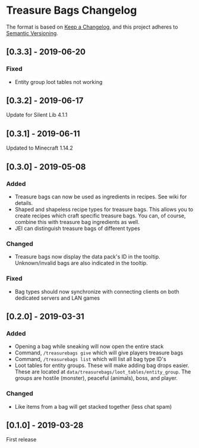 # Treasure Bags Changelog

The format is based on [Keep a Changelog](https://keepachangelog.com/en/1.0.0/),
and this project adheres to [Semantic Versioning](https://semver.org/spec/v2.0.0.html).

## [0.3.3] - 2019-06-20
### Fixed
- Entity group loot tables not working

## [0.3.2] - 2019-06-17
Update for Silent Lib 4.1.1

## [0.3.1] - 2019-06-11
Updated to Minecraft 1.14.2

## [0.3.0] - 2019-05-08
### Added
- Treasure bags can now be used as ingredients in recipes. See wiki for details.
- Shaped and shapeless recipe types for treasure bags. This allows you to create recipes which craft specific treasure bags. You can, of course, combine this with treasure bag ingredients as well.
- JEI can distinguish treasure bags of different types
### Changed
- Treasure bags now display the data pack's ID in the tooltip. Unknown/invalid bags are also indicated in the tooltip.
### Fixed
- Bag types should now synchronize with connecting clients on both dedicated servers and LAN games

## [0.2.0] - 2019-03-31
### Added
- Opening a bag while sneaking will now open the entire stack
- Command, `/treasurebags give` which will give players treasure bags
- Command, `/treasurebags list` which will list all bag type ID's
- Loot tables for entity groups. These will make adding bag drops easier. These are located at `data/treasurebags/loot_tables/entity_group`. The groups are hostile (monster), peaceful (animals), boss, and player.
### Changed
- Like items from a bag will get stacked together (less chat spam) 

## [0.1.0] - 2019-03-28
First release
